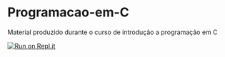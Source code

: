 # Programacao-em-C
Material produzido durante o curso de introdução a programação em C

[![Run on Repl.it](https://repl.it/badge/github/phmferreira/Programacao-em-C)](https://repl.it/github/phmferreira/Programacao-em-C)
